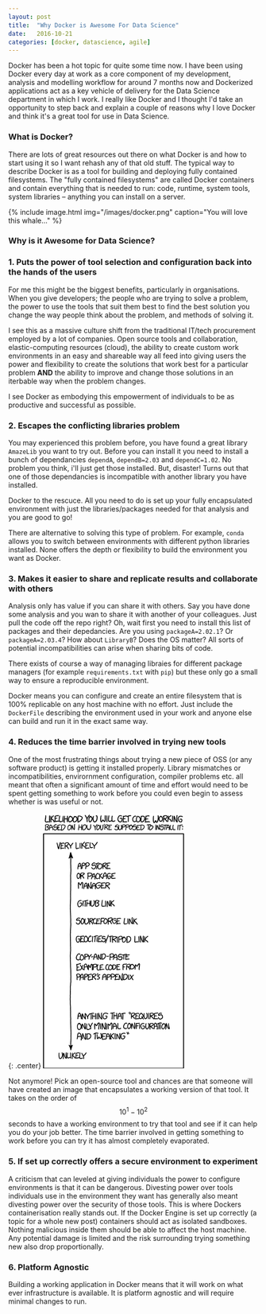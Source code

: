 ```yaml
---
layout: post
title:  "Why Docker is Awesome For Data Science"
date:   2016-10-21
categories: [docker, datascience, agile]
---
```


Docker has been a hot topic for quite some time now. I have been using Docker every day at work as a core component of my development, analysis and modelling workflow for around 7 months now and Dockerized applications act as a key vehicle of delivery for the Data Science department in which I work. I really like Docker and I thought I'd take an opportunity to step back and explain a couple of reasons why I love Docker and think it's a great tool for use in Data Science. 

### What is Docker?

There are lots of great resources out there on what Docker is and how to start using it so I want rehash any of that old stuff. The typical way to describe Docker is as a tool for building and deploying fully contained filesystems. The "fully contained filesystems" are called Docker containers and contain everything that is needed to run: code, runtime, system tools, system libraries – anything you can install on a server.

{% include image.html
img="/images/docker.png"
caption="You will love this whale..." %}
        
### Why is it Awesome for Data Science?

### 1. Puts the power of tool selection and configuration back into the hands of the users

For me this might be the biggest benefits, particularly in organisations. When you give developers; the people who are trying to solve a problem, the power to use the tools that suit them best to find the best solution you change the way people think about the problem, and methods of solving it. 

I see this as a massive culture shift from the traditional IT/tech procurement employed by a lot of companies. Open source tools and collaboration, elastic-computing resources (cloud), the ability to create custom work environments in an easy and shareable way all feed into giving users the power and flexibility to create the solutions that work best for a particular problem **AND** the ability to improve and change those solutions in an iterbable way when the problem changes.

I see Docker as embodying this empowerment of individuals to be as productive and successful as possible.

### 2. Escapes the conflicting libraries problem

You may experienced this problem before, you have found a great library `AmazeLib` you want to try out. Before you can install it you need to install a bunch of dependancies `dependA`, `dependB=2.03` and `dependC=1.02`. No problem you think, i'll just get those installed. But, disaster! Turns out that one of those dependancies is incompatible with another library you have installed. 

Docker to the rescuce. All you need to do is set up your fully encapsulated environment with just the libraries/packages needed for that analysis and you are good to go! 

There are alternative to solving this type of problem. For example, `conda` allows you to switch between environments with different python libraries installed. None offers the depth or flexibility to build the environment you want as Docker.


### 3. Makes it easier to share and replicate results and collaborate with others

Analysis only has value if you can share it with others. Say you have done some analysis and you wan to share it with another of your colleagues. Just pull the code off the repo right? Oh, wait first you need to install this list of packages and their depedancies. Are  you using `packageA=2.02.1`? Or `packageA=2.03.4`? How about `LibraryB`? Does the OS matter? All sorts of potential incompatibilities can arise when sharing bits of code.

There exists of course a way of managing libraies for different package managers (for example `requirements.txt` with `pip`) but these only go a small way to ensure a reproducible environment. 
	
Docker means you can configure and create an entire filesystem that is 100% replicable on any host machine with no effort. Just include the `DockerFile` describing the environment used in your work and anyone else can build and run it in the exact same way.
	
### 4. Reduces the time barrier involved in trying new tools

One of the most frustrating things about trying a new piece of OSS (or any software product) is getting it installed properly. Library mismatches or incompatibilities, envirornment configuration, compiler problems etc. all meant that often a significant amount of time and effort would need to be spent getting something to work before you could even begin to assess whether is was useful or not.

{: .center}
![foo](/images/will_it_work.png)

Not anymore! Pick an open-source tool and chances are that someone will have created an image  that encapsulates a working version of that tool. It takes on the order of $$10^1-10^2$$ seconds to have a working environment to try that tool and see if it can help you do your job better. The time barrier involved in getting something to work before you can try it has almost completely evaporated.

### 5. If set up correctly offers a secure environment to experiment

A criticism that can leveled at giving individuals the power to configure environments is that it can be dangerous. Divesting power over tools individuals use in the environment they want has generally also meant divesting power over the security of those tools. This is where Dockers containerisation really stands out. If the Docker Engine is set up correctly (a topic for a whole new post) containers should act as isolated sandboxes. Nothing malicious inside them should be able to affect the host machine. Any potential damage is limited and the risk surrounding trying something new also drop proportionally.

### 6. Platform Agnostic

Building a working application in Docker means that it will work on what ever infrastructure is available. It is platform agnostic and will require minimal changes to run.